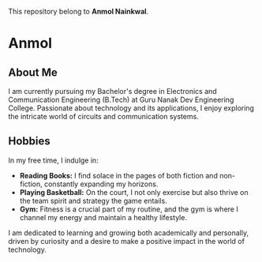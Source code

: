 This repository belong to **Anmol Nainkwal**.

# Anmol

## About Me
I am currently pursuing my Bachelor's degree in Electronics and Communication Engineering (B.Tech) at Guru Nanak Dev Engineering College. Passionate about technology and its applications, I enjoy exploring the intricate world of circuits and communication systems.

## Hobbies
In my free time, I indulge in:
- **Reading Books:** I find solace in the pages of both fiction and non-fiction, constantly expanding my horizons.
- **Playing Basketball:** On the court, I not only exercise but also thrive on the team spirit and strategy the game entails.
- **Gym:** Fitness is a crucial part of my routine, and the gym is where I channel my energy and maintain a healthy lifestyle.

I am dedicated to learning and growing both academically and personally, driven by curiosity and a desire to make a positive impact in the world of technology.



